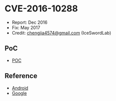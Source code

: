 # CVE-2016-10288

- Report: Dec 2016
- Fix: May 2017
- Credit: chengjia4574@gmail.com (IceSwordLab)

## PoC

- [POC](./poc.c)

## Reference

- [Android](https://source.android.com/security/bulletin/2017-05-01.html)
- [Google](https://issuetracker.google.com/issues/37130847)
